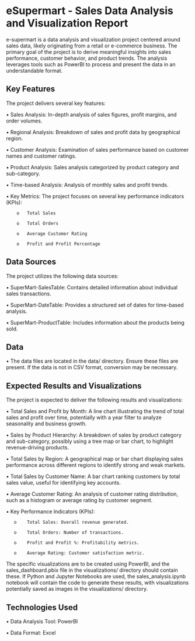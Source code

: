 
# eSupermart - Sales Data Analysis and Visualization Report

e-supermart is a data analysis and visualization project centered around sales data, likely originating from a retail or e-commerce business. The primary goal of the project is to derive meaningful insights into sales performance, customer behavior, and product trends. The analysis leverages tools such as PowerBI to process and present the data in an understandable format.



## Key Features

The project delivers several key features:

•	Sales Analysis: In-depth analysis of sales figures, profit margins, and order volumes.

•	Regional Analysis: Breakdown of sales and profit data by geographical region.

•	Customer Analysis: Examination of sales performance based on customer names and customer ratings.

•	Product Analysis: Sales analysis categorized by product category and sub-category.

•	Time-based Analysis: Analysis of monthly sales and profit trends.

•	Key Metrics: The project focuses on several key performance indicators (KPIs):

        o	Total Sales

        o	Total Orders

        o	Average Customer Rating

        o	Profit and Profit Percentage

## Data Sources

The project utilizes the following data sources:

•	SuperMart-SalesTable: Contains detailed information about individual sales transactions.

•	SuperMart-DateTable: Provides a structured set of dates for time-based analysis.

•	SuperMart-ProductTable: Includes information about the products being sold.


## Data

•	The data files are located in the data/ directory. Ensure these files are present. If the data is not in CSV format, conversion may be necessary.


## Expected Results and Visualizations

The project is expected to deliver the following results and visualizations:

•	Total Sales and Profit by Month: A line chart illustrating the trend of total sales and profit over time, potentially with a year filter to analyze seasonality and business growth.

•	Sales by Product Hierarchy: A breakdown of sales by product category and sub-category, possibly using a tree map or bar chart, to highlight revenue-driving products.

•	Total Sales by Region: A geographical map or bar chart displaying sales performance across different regions to identify strong and weak markets.

•	Total Sales by Customer Name: A bar chart ranking customers by total sales value, useful for identifying key accounts.

•	Average Customer Rating: An analysis of customer rating distribution, such as a histogram or average rating by customer segment.

•	Key Performance Indicators (KPIs):

       o	Total Sales: Overall revenue generated.

       o	Total Orders: Number of transactions.

       o	Profit and Profit %: Profitability metrics.

       o	Average Rating: Customer satisfaction metric.

The specific visualizations are to be created using PowerBI, and the sales_dashboard.pbix file in the visualizations/ directory should contain these. If Python and Jupyter Notebooks are used, the sales_analysis.ipynb notebook will contain the code to generate these results, with visualizations potentially saved as images in the visualizations/ directory.

## Technologies Used

•	Data Analysis Tool: PowerBI

•	Data Format: Excel